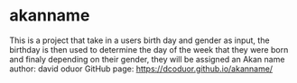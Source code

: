# akanname
This is a project that take in a users birth day and gender as input, 
the birthday is then used to determine the day of the week that they were born and finaly depending on their gender,
they will be assigned an Akan name
author: david oduor
GitHub page: https://dcoduor.github.io/akanname/ 
